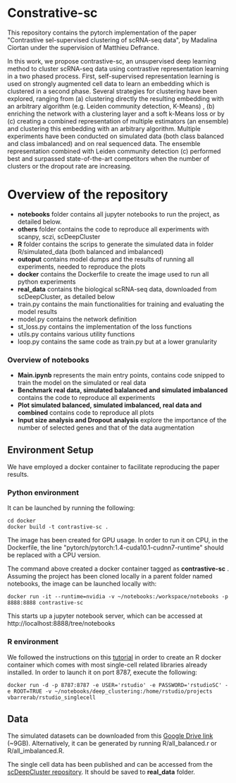 # Constrative-sc

This repository contains the pytorch implementation of the paper "Contrastive sel-supervised clustering of scRNA-seq data", by Madalina Ciortan under the supervision of Matthieu Defrance.  

In this work, we propose contrastive-sc, an unsupervised deep learning method to cluster scRNA-seq data using contrastive representation learning in a two phased process. First, self-supervised representation learning is used on strongly augmented cell data to learn an embedding which is clustered in a second phase. Several strategies for clustering have been explored, ranging from (a) clustering directly the resulting embedding with an arbitrary algorithm (e.g. Leiden community detection, K-Means) , (b) enriching the network with a clustering layer and a soft k-Means loss or by (c) creating a combined representation of multiple estimators (an ensemble) and clustering this embedding with an arbitrary algorithm. Multiple experiments have been conducted on simulated data (both class balanced and class imbalanced) and on real sequenced data. The ensemble representation combined with Leiden community detection (c) performed best and surpassed state-of-the-art competitors when the number of clusters or the dropout rate are increasing. 

# Overview of the repository
- **notebooks** folder contains all jupyter notebooks to run the project, as detailed below.
- **others** folder contains the code to reproduce all experiments with scanpy, sczi, scDeepCluster
- **R** folder contains the scrips to generate the simulated data in folder R/simulated_data (both balanced and imbalanced)
- **outoput** contains model dumps and the results of running all experiments, needed to reproduce the plots
- **docker** contains the Dockerfile to create the image used to run all python experiments
- **real_data** contains the biological scRNA-seq data, downloaded from scDeepCluster, as detailed below
- train.py contains the main functionalities for training and evaluating the model results
- model.py contains the network definition
- st_loss.py contains the implementation of the loss functions
- utils.py contains various utility functions
- loop.py contains the same code as train.py but at a lower granularity

### Overview of notebooks
- **Main.ipynb** represents the main entry points, contains code snipped to train the model on the simulated or real data
- **Benchmark real data, simulated balalanced and simulated imbalanced** contains the code to reproduce all experiments
- **Plot simulated balanced, simulated imbalanced, real data and combined** contains code to reproduce all plots
- **Input size analysis and Dropout analysis** explore the importance of the number of selected genes and that of the data augmentation

## Environment Setup
We have employed a docker container to facilitate reproducing the paper results.

### Python environment
It can be launched by running the following:

```
cd docker  
docker build -t contrastive-sc .
```

The image has been created for GPU usage. In order to run it on CPU, in the Dockerfile, the line "pytorch/pytorch:1.4-cuda10.1-cudnn7-runtime" should be replaced with a CPU version.

The command above created a docker container tagged as **contrastive-sc** . Assuming the project has been cloned locally in a parent folder named notebooks, the image can be launched locally with:

```
docker run -it --runtime=nvidia -v ~/notebooks:/workspace/notebooks -p 8888:8888 contrastive-sc
```
This starts up a jupyter notebook server, which can be accessed at http://localhost:8888/tree/notebooks

### R environment

We followed the instructions on this [tutorial](http://bioinformatics.sph.harvard.edu/knowledgebase/scrnaseq/rstudio_sc_docker.html) in order to create an R docker container which comes with most single-cell related libraries already installed.
In order to launch it on port 8787, execute the following:

```
docker run -d -p 8787:8787 -e USER='rstudio' -e PASSWORD='rstudioSC' -e ROOT=TRUE -v ~/notebooks/deep_clustering:/home/rstudio/projects vbarrerab/rstudio_singlecell
```



## Data
The simulated datasets can be downloaded from this [Google Drive link](https://drive.google.com/file/d/18OMv_uTQs8WespsPGc-g_kTd1PXxpmpH/view?usp=sharing) (~9GB). Alternatively, it can be generated by running R/all_balanced.r or R/all_imbalanced.R.  

The single cell data has been published and can be accessed from the 
[scDeepCluster repository](https://github.com/ttgump/scDeepCluster). It should be saved to **real_data** folder.